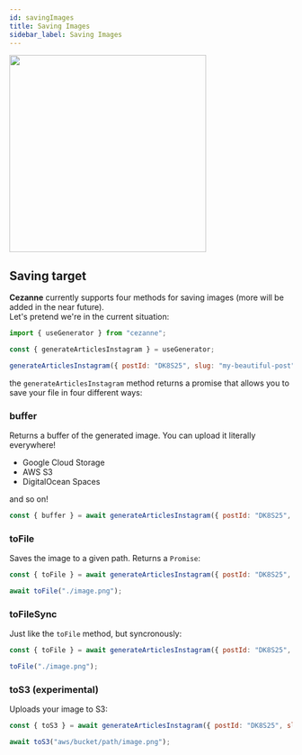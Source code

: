 ```yaml
---
id: savingImages
title: Saving Images
sidebar_label: Saving Images
---
```


<img src="/cezanne/img/misc/savingImages.png" width="350" style="max-width:90vw;" />

## Saving target

**Cezanne** currently supports four methods for saving images (more will be added in the near future). \
Let's pretend we're in the current situation:

```js
import { useGenerator } from "cezanne";

const { generateArticlesInstagram } = useGenerator;

generateArticlesInstagram({ postId: "DK8S25", slug: "my-beautiful-post" });
```

the `generateArticlesInstagram` method returns a promise that allows you to save your file in four different ways:

### buffer

Returns a buffer of the generated image. You can upload it literally everywhere!

- Google Cloud Storage
- AWS S3
- DigitalOcean Spaces

and so on!

```js
const { buffer } = await generateArticlesInstagram({ postId: "DK8S25", slug: "my-beautiful-post" });
```

### toFile

Saves the image to a given path. Returns a `Promise`:

```js
const { toFile } = await generateArticlesInstagram({ postId: "DK8S25", slug: "my-beautiful-post" });

await toFile("./image.png");
```

### toFileSync

Just like the `toFile` method, but syncronously:

```js
const { toFile } = await generateArticlesInstagram({ postId: "DK8S25", slug: "my-beautiful-post" });

toFile("./image.png");
```

### toS3 (experimental)

Uploads your image to S3:

```js
const { toS3 } = await generateArticlesInstagram({ postId: "DK8S25", slug: "my-beautiful-post" });

await toS3("aws/bucket/path/image.png");
```
